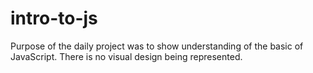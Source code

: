 # intro-to-js

Purpose of the daily project was to show understanding of the basic of JavaScript. There is no visual design being represented.
